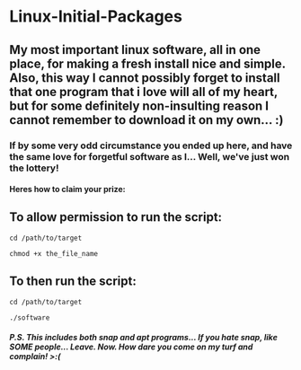 # Linux-Initial-Packages

## My most important linux software, all in one place, for making a fresh install nice and simple. Also, this way I cannot possibly forget to install that one program that i love will all of my heart, but for some definitely non-insulting reason I cannot remember to download it on my own... :)

### If by some very odd circumstance you ended up here, and have the same love for forgetful software as I... Well, we've just won the lottery!

#### Heres how to claim your prize: 
To allow permission to run the script:
---------------
```
cd /path/to/target

chmod +x the_file_name
```
To then run the script:
------------------
```
cd /path/to/target

./software
```

##### P.S. This includes both snap and apt programs... If you hate snap, like *SOME* people... Leave. Now. How dare you come on my turf and complain! >:(
